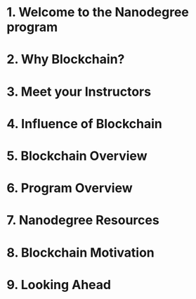<!-- # Lesson 1: Welcome to the Blockchain Revolution -->

# 1. Welcome to the Nanodegree program
# 2. Why Blockchain?
# 3. Meet your Instructors
# 4. Influence of Blockchain
# 5. Blockchain Overview
# 6. Program Overview
# 7. Nanodegree Resources
# 8. Blockchain Motivation
# 9. Looking Ahead

